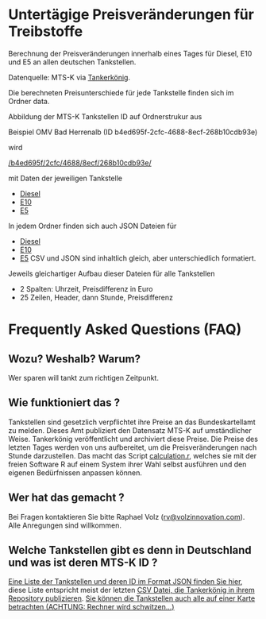 # Untertägige Preisveränderungen für Treibstoffe

Berechnung der Preisveränderungen innerhalb eines Tages für Diesel, E10 und E5 an allen deutschen Tankstellen.

Datenquelle: MTS-K via [Tankerkönig](https://www.tankerkoenig.de/).

Die berechneten Preisunterschiede für jede Tankstelle finden sich im Ordner data. 

Abbildung der MTS-K Tankstellen ID auf Ordnerstrukur aus


Beispiel OMV Bad Herrenalb (ID b4ed695f-2cfc-4688-8ecf-268b10cdb93e)


wird

[/b4ed695f/2cfc/4688/8ecf/268b10cdb93e/](https://www.volzinnovation.com/fuel_price_variations_germany/data/b4ed695f/2cfc/4688/8ecf/268b10cdb93e/) 

mit Daten der jeweiligen Tankstelle


* [Diesel](https://www.volzinnovation.com/fuel_price_variations_germany/data/b4ed695f/2cfc/4688/8ecf/268b10cdb93e/diesel.csv)
* [E10](https://www.volzinnovation.com/fuel_price_variations_germany/data/b4ed695f/2cfc/4688/8ecf/268b10cdb93e/e10.csv)
* [E5](https://www.volzinnovation.com/fuel_price_variations_germany/data/b4ed695f/2cfc/4688/8ecf/268b10cdb93e/e5.csv)

In jedem Ordner finden sich auch JSON Dateien für 

* [Diesel](https://www.volzinnovation.com/fuel_price_variations_germany/data/b4ed695f/2cfc/4688/8ecf/268b10cdb93e/diesel.json)
* [E10](https://www.volzinnovation.com/fuel_price_variations_germany/data/b4ed695f/2cfc/4688/8ecf/268b10cdb93e/e10.json)
* [E5](https://www.volzinnovation.com/fuel_price_variations_germany/data/b4ed695f/2cfc/4688/8ecf/268b10cdb93e/e5.json)
CSV und JSON sind inhaltlich gleich, aber unterschiedlich formatiert.

Jeweils gleichartiger Aufbau dieser Dateien für alle Tankstellen

* 2 Spalten: Uhrzeit, Preisdifferenz in Euro
* 25 Zeilen, Header, dann Stunde, Preisdifferenz

# Frequently Asked Questions (FAQ)

## Wozu? Weshalb? Warum?

Wer sparen will tankt zum richtigen Zeitpunkt.

## Wie funktioniert das ?

Tankstellen sind gesetzlich verpflichtet ihre Preise an das Bundeskartellamt zu melden. Dieses Amt publiziert den Datensatz MTS-K auf umständlicher Weise. Tankerkönig veröffentlicht und archiviert diese Preise. Die Preise des letzten Tages werden von uns aufbereitet, um die Preisveränderungen nach Stunde darzustellen. Das macht das Script [calculation.r](https://github.com/volzinnovation/fuel_price_variations_germany/blob/master/calculation.r), welches sie mit der freien Software R auf einem System ihrer Wahl selbst ausführen und den eigenen Bedürfnissen anpassen können.

## Wer hat das gemacht ?

Bei Fragen kontaktieren Sie bitte Raphael Volz (rv@volzinnovation.com). Alle Anregungen sind willkommen.

## Welche Tankstellen gibt es denn in Deutschland und was ist deren MTS-K ID ?

[Eine Liste der Tankstellen und deren ID im Format JSON finden Sie hier](https://www.volzinnovation.com/fuel_price_variations_germany/data/stations.json), diese Liste entspricht meist der letzten [CSV Datei, die Tankerkönig in ihrem Repository publizieren](https://dev.azure.com/tankerkoenig/_git/tankerkoenig-data). [Sie können die Tankstellen auch alle auf einer Karte betrachten (ACHTUNG: Rechner wird schwitzen...)](https://rpubs.com/loffenauer/mts-k)

